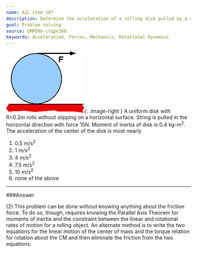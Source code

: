 ```yaml
---
name: A2L Item 187
description: Determine the acceleration of a rolling disk pulled by a string wrapped about its circumference.
goal: Problem solving
source: UMPERG-ctqpe160
keywords: Acceleration, Forces, Mechanics, Rotational Dynamics
---
```


![Item187_fig1.gif](../images/Item187_fig1.gif){: .image-right } A
uniform disk with R=0.2m rolls without slipping on a horizontal surface.
 String is pulled in the horizontal direction with force 15N. Moment of
inertia of disk is 0.4 kg-m<sup>2</sup>. The acceleration of the center
of the disk is most nearly

1. 0.5 m/s<sup>2</sup>
2. 1 m/s<sup>2</sup>
3. 4 m/s<sup>2</sup>
4. 7.5 m/s<sup>2</sup>
5. 10 m/s<sup>2</sup>
6. none of the above



<hr/>

###Answer 

(2) This problem can be done without knowing anything about the
friction force. To do so, though, requires knowing the Parallel Axis
Theorem for moments of inertia and the constraint between the linear and
rotational rates of motion for a rolling object. An alternate method is
to write the two equations for the linear motion of the center of mass
and the torque relation for rotation about the CM and then eliminate the
friction from the two equations.
